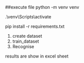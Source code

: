 ##execute file
python -m venv venv

.\venv\Scripts\activate

pip install -r requirements.txt


1. create dataset
2. train_dataset
3. Recognise

results are show in excel sheet
